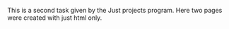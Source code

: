 This is a second task given by the Just projects program.
Here two pages were created with just html only.
